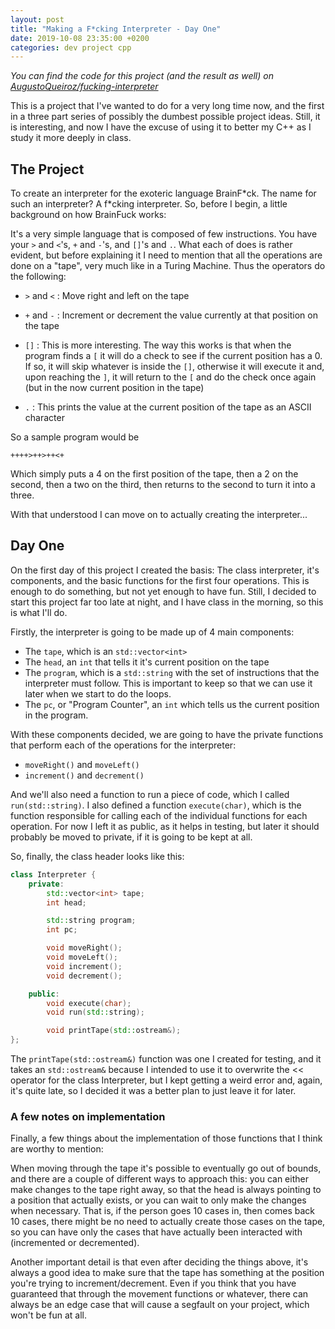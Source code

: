 ```yaml
---
layout: post
title: "Making a F*cking Interpreter - Day One"
date: 2019-10-08 23:35:00 +0200
categories: dev project cpp
---
```


*You can find the code for this project (and the result as well) on [AugustoQueiroz/fucking-interpreter](https://github.com/AugustoQueiroz/fucking-interpreter)*

This is a project that I've wanted to do for a very long time now, and the first in a three part series of possibly the dumbest possible project ideas. Still, it is interesting, and now I have the excuse of using it to better my C++ as I study it more deeply in class.

## The Project

To create an interpreter for the exoteric language BrainF\*ck. The name for such an interpreter? A f\*cking interpreter. So, before I begin, a little background on how BrainFuck works:

It's a very simple language that is composed of few instructions. You have your `>` and `<`'s, `+` and `-`'s, and `[]`'s and `.`. What each of does is rather evident, but before explaining it I need to mention that all the operations are done on a "tape", very much like in a Turing Machine. Thus the operators do the following:

* `>` and `<` : Move right and left on the tape

* `+` and `-` : Increment or decrement the value currently at that position on the tape

* `[]` : This is more interesting. The way this works is that when the program finds a `[` it will do a check to see if the current position has a 0. If so, it will skip whatever is inside the `[]`, otherwise it will execute it and, upon reaching the `]`, it will return to the `[` and do the check once again (but in the now current position in the tape)

* `.` : This prints the value at the current position of the tape as an ASCII character

So a sample program would be

```
++++>++>++<+
```

Which simply puts a 4 on the first position of the tape, then a 2 on the second, then a two on the third, then returns to the second to turn it into a three.

With that understood I can move on to actually creating the interpreter...

## Day One

On the first day of this project I created the basis: The class interpreter, it's components, and the basic functions for the first four operations. This is enough to do something, but not yet enough to have fun. Still, I decided to start this project far too late at night, and I have class in the morning, so this is what I'll do.

Firstly, the interpreter is going to be made up of 4 main components:

* The `tape`, which is an `std::vector<int>`
* The `head`, an `int` that tells it it's current position on the tape
* The `program`, which is a `std::string` with the set of instructions that the interpreter must follow. This is important to keep so that we can use it later when we start to do the loops.
* The `pc`, or "Program Counter", an `int` which tells us the current position in the program.

With these components decided, we are going to have the private functions that perform each of the operations for the interpreter:

* `moveRight()` and `moveLeft()`
* `increment()` and `decrement()`

And we'll also need a function to run a piece of code, which I called `run(std::string)`. I also defined a function `execute(char)`, which is the function responsible for calling each of the individual functions for each operation. For now I left it as public, as it helps in testing, but later it should probably be moved to private, if it is going to be kept at all.

So, finally, the class header looks like this:

```cpp
class Interpreter {
    private:
        std::vector<int> tape;
        int head;

        std::string program;
        int pc;

        void moveRight();
        void moveLeft();
        void increment();
        void decrement();

    public:
        void execute(char);
        void run(std::string);

        void printTape(std::ostream&);
};
```

The `printTape(std::ostream&)` function was one I created for testing, and it takes an `std::ostream&` because I intended to use it to overwrite the << operator for the class Interpreter, but I kept getting a weird error and, again, it's quite late, so I decided it was a better plan to just leave it for later.

### A few notes on implementation

Finally, a few things about the implementation of those functions that I think are worthy to mention:

When moving through the tape it's possible to eventually go out of bounds, and there are a couple of different ways to approach this: you can either make changes to the tape right away, so that the head is always pointing to a position that actually exists, or you can wait to only make the changes when necessary. That is, if the person goes 10 cases in, then comes back 10 cases, there might be no need to actually create those cases on the tape, so you can have only the cases that have actually been interacted with (incremented or decremented).

Another important detail is that even after deciding the things above, it's always a good idea to make sure that the tape has something at the position you're trying to increment/decrement. Even if you think that you have guaranteed that through the movement functions or whatever, there can always be an edge case that will cause a segfault on your project, which won't be fun at all.

